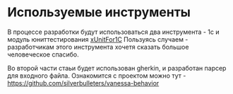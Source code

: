 # Используемые инструменты

В процессе разработки будут использоваться два инструмента - 1с и модуль юниттестирования [xUnitFor1C](https://github.com/xDrivenDevelopment/xUnitFor1C)
Пользуясь случаем - разработчикам этого инструмента хочетя сказать большое человеческое спасибо. 

Во второй части стаьи будет использован gherkin, и разработан парсер для входного файла. Ознакомится с проектом можно тут - https://github.com/silverbulleters/vanessa-behavior